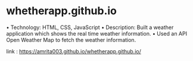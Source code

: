 # whetherapp.github.io

• Technology: HTML, CSS, JavaScript
• Description: Built a weather application which shows the real time weather information.
• Used an API Open Weather Map to fetch the weather information.

link : https://amrita003.github.io/whetherapp.github.io/
